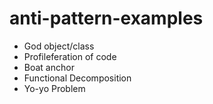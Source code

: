 # anti-pattern-examples
- God object/class
- Profileferation of code
- Boat anchor
- Functional Decomposition
- Yo-yo Problem
